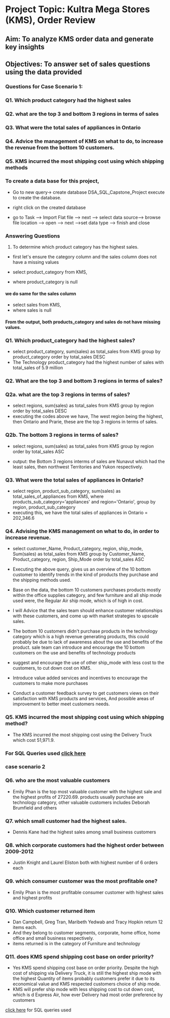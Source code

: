 # Project Topic: Kultra Mega Stores (KMS), Order Review 
## Aim: To analyze KMS order data and generate key insights

## Objectives: To answer set of sales questions using the data provided 
### Questions for Case Scenario 1: 

### Q1. Which product category had the highest sales

### Q2. what are the top 3 and bottom 3 regions in terms of sales 

### Q3. What were the total sales of appliances in Ontario
  
### Q4. Advice the management of KMS on what to do, to increase the revenue from the bottom  10 customers.
  
### Q5. KMS incurred the most shipping cost using which shipping methods 

### To create a data base for this project, 
- Go to new query-> create database DSA_SQL_Capstone_Project
execute to create the database.

- right click on the created database
- go to Task --> Import Flat file --> next --> select data source-->  browse file location --> open --> next -->set data type --> finish and close

### Answering Questions 

 1. To determine which product category has the highest sales.
 - first let's ensure the category column and the sales column does not have a missing values 

  - select product_category from KMS,
  - where product_category is null
  
#### we do same for the sales column
- select sales from KMS,
- where sales is null

#### From the output, both products_category and sales do not have missing values.

### Q1. Which product_category had the highest sales?
  
- select product_category,  sum(sales) as total_sales from KMS group by product_category order by total_sales DESC
- The Technology product_category had the highest number of sales with total_sales of 5.9 million 

### Q2. What are the top 3 and bottom 3 regions in terms of sales?

### Q2a. what are the top 3 regions in terms of sales?

 - select regions, sum(sales) as total_sales from KMS group by region
order by total_sales  DESC
- executing the codes above we have, The west region being the highest, then Ontario and Prarie, these are the top 3 regions in terms of sales.

### Q2b. The bottom 3 regions in terms of sales?
 - select regions, sum(sales) as total_sales from KMS group by region
order by total_sales  ASC

- output: the Bottom 3 regions interms of sales are Nunavut which had the least sales, then northwest Territories and Yukon respectively.

### Q3. What were the total sales of appliances in Ontario?

 - select region, product_sub_category, sum(sales) as total_sales_of_appliances from KMS, where products_sub_category='appliances' and region='Ontario', group by region, product_sub_category
 - executing this, we have the total sales of appliances in Ontario = 202,346.6

### Q4. Advising the KMS management on what to do, in order to increase revenue.

 - select customer_Name, Product_category, region, ship_mode, Sum(sales) as total_sales from KMS group by Customer_Name, Product_category, region, Ship_Mode order by total_sales ASC
- Executing the above query, gives us an overview of the 10 bottom customer to identify trends in the kind of products they purchase and the shipping methods used.
- Base on the data, the bottom 10 customers purchases products mostly within the office supplies category, and few furniture and all ship mode used were, the Regular Air ship mode, which is of high in cost.

 - I will Advice that the sales team should enhance customer relationships with these customers, and come up with market strategies to upscale sales.
   
 - The bottom 10 customers didn't purchase products in the technology category which is a high revenue generating products, this could probably be due to lack of awareness about the use and benefits of the product. sale team can introduce and encourage the 10 bottom customers on the use and benefits of technology products
   
 - suggest and encourage the use of other ship_mode with less cost to the customers, to cut down cost on KMS.
   
 - Introduce value added services and incentives to encourage the customers to make more purchases

 - Conduct a customer feedback survey to get customers views on their satisfaction with KMS products and services, And possible areas of improvement to better meet customers needs.

### Q5. KMS incurred the most shipping cost using which shipping method?

 - The KMS incurred the most shipping cost using the Delivery Truck which cost 51,971.9.

### For SQL Queries used [click here](https://docs.google.com/document/d/1Jf_n9xeL3N0pjz5xWDDbzDjFuP3hpdLY/edit?usp=drivesdk&ouid=106287249642968225191&rtpof=true&sd=true)


### case scenario 2
### Q6. who are the most valuable customers 
 - Emily Phan is the top most valuable customer with the highest sale and the highest profits of 27220.69. products usually purchase are technology category, other valuable customers includes Deborah Brumfield and others

### Q7. which small customer had the highest sales.
 - Dennis Kane had the highest sales among small business customers 

### Q8. which corporate customers had the highest order between 2009-2012
 - Justin Knight and Laurel Eliston both with highest number of 6 orders each

### Q9. which consumer customer was the most profitable one?

 - Emily Phan is the most profitable consumer customer with highest sales and highest profits 

### Q10. Which customer returned item
 - Dan Campbell,  Greg Tran, Maribeth Yedwab and Tracy Hopkin return 12 items each.
 - And they belong to customer segments, corporate, home office, home office and small business respectively.
 - items returned is in the category of Furniture and technology
   
### Q11. does KMS spend shipping cost base on order priority?
 - Yes KMS spend shipping cost base on order priority. Despite the high cost of shipping via Delivery Truck, it is still the highest ship mode with the highest Quantity of items probably customers prefer it due to its economical value and KMS respected customers choice of ship mode.
 - KMS will prefer ship mode with less shipping cost to cut down cost, which is d Express Air, how ever Delivery had most order preference by customers 

[click here](https://docs.google.com/document/d/1NETTm1YvQvrklriPw450cD2VqaR9o4bG/edit?usp=drivesdk&ouid=106287249642968225191&rtpof=true&sd=true) for SQL queries used
